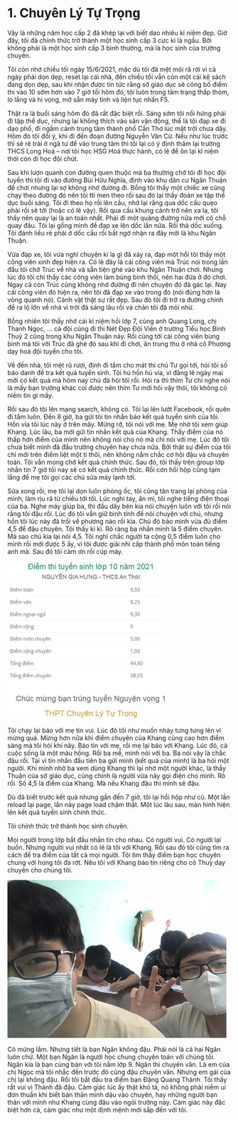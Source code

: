 # 1. Chuyên Lý Tự Trọng

Vậy là những năm học cấp 2 đã khép lại với biết dao nhiêu kỉ niệm đẹp. Giờ đây, tôi đã chính thức trở thành một học sinh cấp 3 cực kì là ngầu. Bởi không phải là một học sinh cấp 3 bình thường, mà là học sinh của trường chuyên.

Tôi còn nhớ chiều tối ngày 15/6/2021, mặc dù tôi đã mệt mỏi rã rời vì cả ngày phải dọn dẹp, reset lại cái nhà, đến chiều tối vẫn còn một cái kệ sách đang dọn dẹp, sau khi nhận được tin tức rằng sở giáo dục sẽ công bố điểm thi vào 10 sớm hơn vào 7 giờ tối hôm đó, tôi luôn trong tâm trạng thấp thỏm, lo lắng và hi vọng, mở sẵn máy tính và liện tục nhấn F5.

Thật ra là buổi sáng hôm đó đã rất đặc biệt rồi. Sáng sớm tôi nổi hứng phải đi tập thể dục, nhưng lại không thích vào sân vận động, thế là tôi đạp xe đi dạo phố, đi ngắm cảnh trung tâm thành phố Cần Thơ lúc mặt trời chưa dậy. Hôm đó tôi đổi ý, khi đi đến đoạn đường Nguyễn Văn Cừ. Nếu như lúc trước thì sẽ rẽ trái ở ngã tư để vào trung tâm thì tôi lại có ý định thăm lại trường THCS Long Hoà – nơi tôi học HSG Hoá thực hành, có lẽ để ôn lại kỉ niệm thời còn đi học đôi chút.

Sau khi lượn quanh con đường quen thuộc mà ba thường chở tôi đi học đội tuyển thì tôi đi vào đường Bùi Hữu Nghĩa, định vào khu dân cư Ngân Thuận để chơi nhưng lại sợ không nhớ đường đi. Bỗng tôi thấy một chiếc xe cũng chạy theo đường đó nên tôi tti men theo rồi sau đó lại thấy đoàn xe tập thể dục buổi sáng. Tôi đi theo họ rồi lên cầu, nhớ lại rằng qua dốc cầu quẹo phải rồi sẽ tới (hoặc có lẽ vậy). Rồi qua cầu khung cảnh trở nên xa lạ, tôi thấy nên quay lại là an toàn nhất. Phải đi một quãng đường nữa mới cõ chỗ quay đầu. Tôi lại gồng mình để đạp xe lên dốc lần nữa. Rồi thả dốc xuống. Tôi đánh liều rẻ phải ở dốc cầu rồi bất ngờ nhận ra đây mới là khu Ngân Thuận.

Vừa đạp xe, tôi vừa nghĩ chuyện kì lạ gì đã xảy ra, đạp một hồi tôi thấy một công viên xinh đẹp hiện ra. Có lẽ đây là cái công viên mà Trúc nói trong lần đầu tôi chở Trúc về nhà và sẵn tiện ghé vào khu Ngân Thuận chơi. Nhưng lúc đó tôi chỉ thấy các công viên làm bùng binh thôi, nên hai đứa ở đó chơi. Ngay cả con Trúc cũng không nhớ đường đi nên chuyện đó đã gác lại. Nay cái công viên đó hiện ra, nên tôi đã đạp xe vào trong đó (nói đúng hơn là vòng quanh nó). Cảnh vật thật sự rất đẹp. Sau đó tôi đi trở ra đường chính để ra lộ lớn về nhà vì trời đã sáng lâu rồi và chân tôi đã mỏi nhừ. 

Bỗng nhiên tôi thấy nhớ cái kỉ niệm hồi lớp 7, cùng anh Quang Long, chị Thanh Ngọc, ... cả đội cùng đi thi Nét Đẹp Đội Viên ở trường Tiểu học Bình Thuỷ 2 cũng trong khu Ngân Thuận này. Rồi cũng tới cái công viên bùng binh mà tôi với Trúc đã ghé đó sau khi đi chơi, ăn trung thu ở nhà cô Phượng dạy hoá đội tuyển cho tôi.

Về đến nhà, tôi mệt rũ rượi, định đi tắm cho mát thì chú Tư gọi tới, hỏi tôi số báo danh để tra kết quả tuyển sinh. Tôi hú hồn hú vía, vì đãng lẽ ngày mai mới có kết quả mà hôm nay chú đã hỏi tôi rồi. Hỏi ra thì thím Tư chỉ nghe nói là mấy bạn trường khác coi được nên thím Tư mới hỏi vậy thôi, tôi không có niềm tin gì mấy.

Rồi sau đó tôi lên mạng search, không có. Tôi lại lên lướt Facebook, rồi quên đi tắm luôn. Đến 8 giờ, ba gửi tôi tin nhắn báo kết quả tuyển sinh của tôi. Hồn vía tôi lúc này ở trên mây. Mừng rỡ, tôi nói với mẹ. Mẹ nhờ tôi xem giúp Khang. Lúc lâu, ba mới gửi tin nhắn kết quả của Khang. Thấy điểm của nó thấp hơn điểm của mình nên không nói cho nó mà chỉ nói với mẹ. Lúc đó tôi chưa biết mình đã đầu trường chuyên hay chưa nữa. Bởi thật sự điểm của tôi chỉ mới trên điểm liệt một tí thôi, nên không nắm chắc cơ hội đậu và chuyên toán. Tôi vẫn mong chờ kết quả chính thức. Sau đó, tôi thấy trên group lớp nhắn tin 7 giờ tối nay sẽ có kết quả chính thức. Rồi cơn hồi hộp cũng tạm lắng để mẹ tôi gọi các chú sửa máy lạnh tới.

Sửa xong rồi, mẹ tôi lại dọn luôn phòng ốc, tôi cũng tân trang lại phòng của mình, làm rịu rã từ chiều tới tối. Lúc nghỉ tay, ăn mì, tôi nghe tiếng điện thoại của ba. Nghe máy giúp ba, thì đầu dây bên kia nói chuyện luôn với tôi rồi nói rằng tôi đậu rồi. Lúc đó tôi vẫn giữ bình tính để nói chuyện với chú, nhưng hồn tôi lúc này đã trồi về phương nào rồi kìa. Chú đó bảo mình vừa đủ điểm 4,5 để đậu chuyên. Tôi thấy kì kì. Rõ ràng ba nhắn mình là 5 điểm chuyên. Mà sao chú kia lại nói 4,5. Tôi nghĩ chắc người ta cộng 0,5 điểm luôn cho mình rồi mới được 5 ấy, vì tôi được giải nhì cấp thành phố môn toán tiếng anh mà. Sau đó tôi cảm ơn rồi cúp máy.

![alt text](image/diem.png)

Tôi chạy lại báo với mẹ tin vui. Lúc đó tôi như muốn nhảy tưng tưng lên vì mừng quá. Mừng hơn nữa khi điểm chuyên của Khang cũng cao hơn điểm sàng mà tôi hỏi khi nãy. Báo tin với mẹ, rồi mẹ lại báo với Khang. Lúc đó, cả cuộc sống là một màu hồng. Rồi ba mề, mình nói với ba. Ba nói vậy là chắc đậu rồi. Tại vì tin nhắn đầu tiên ba gửi mình (kết quả của mình) là ba hỏi một người. Khi mình nhờ ba xem dùng Khang thì lại nhờ một người khác, là thầy Thuận của sở giáo dục, cũng chính là người vừa nãy gọi điện cho mình. Rõ rồi. Số 4,5 là điểm của Khang. Mà nếu Khang đậu thì mình sẽ đậu.

Dù đã biết trước kết quả nhưng gần đến 7 giờ, tôi lại hồi hộp như cũ. Một lần reload lại page, lần này page load chậm thật. Một lúc lâu sau, màn hình hiện lên kết quả tuyển sinh chính thức.

Tôi chính thức trở thành học sinh chuyên.

Mọi người trong lớp bắt đầu nhắn tin cho nhau. Có người vui. Có người lại buồn. Nhưng người vui nhất có lẽ là tôi với Khang. Rồi sau đó tôi cũng tìm ra cách để tra điểm của tất cả mọi người. Tôi tìm thấy điểm bạn học chuyên chung với húng tôi đa rớt. Nêu tôi với Khang báo tin riêng cho cô Thuỳ dạy chuyên cho chúng tôi.


![](image/coThuy.png)

Cô mừng lắm. Nhưng tiết là bạn Ngân không đậu. Phải nói là cả hai Ngân luôn chứ. Một bạn Ngân là người học chung chuyên toán với chúng tôi. Ngân kia là bạn cùng bàn với tôi nắm lớp 9. Ngân thi chuyên văn. Là em của chị Ngọc mà tôi nhắc đến trước đó cũng đậu chuyên văn. Nhưng em gái của chị lại không đậu.
Rồi tôi bắt đầu tra điểm bạn Đặng Quang Thành. Tôi thấy rất vui vì Thành đã đậu. Cảm giác lúc ấy thật khó tả, nó không phải niềm ui đơn thuần khi biết bản thân mình dậu vào chuyên, hay những người bạn thân với mình như Khang cùng đậu vào ngôi trường này. Cảm giác này đặc biệt hơn cả, cảm giác như một định mệnh mới sắp đến với tôi.



